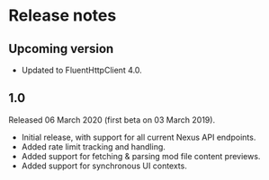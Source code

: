 # Release notes
## Upcoming version
* Updated to FluentHttpClient 4.0.

## 1.0
Released 06 March 2020 (first beta on 03 March 2019).

* Initial release, with support for all current Nexus API endpoints.
* Added rate limit tracking and handling.
* Added support for fetching & parsing mod file content previews.
* Added support for synchronous UI contexts.
